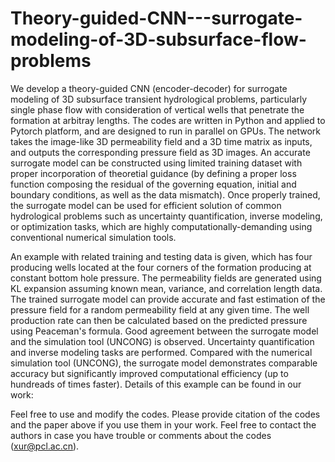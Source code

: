 # Theory-guided-CNN---surrogate-modeling-of-3D-subsurface-flow-problems

We develop a theory-guided CNN (encoder-decoder) for surrogate modeling of 3D subsurface transient hydrological problems, particularly single phase flow with consideration of vertical wells that penetrate the formation at arbitray lengths. The codes are written in Python and applied to Pytorch platform, and are designed to run in parallel on GPUs. The network takes the image-like 3D permeability field and a 3D time matrix as inputs, and outputs the corresponding pressure field as 3D images. An accurate surrogate model can be constructed using limited training dataset with proper incorporation of theoretial guidance (by defining a proper loss function composing the residual of the governing equation, initial and boundary conditions, as well as the data mismatch). Once properly trained, the surrogate model can be used for efficient solution of common hydrological problems such as uncertainty quantification, inverse modeling, or optimization tasks, which are highly computationally-demanding using conventional numerical simulation tools.

An example with related training and testing data is given, which has four producing wells located at the four corners of the formation producing at constant bottom hole pressure. The permeability fields are generated using KL expansion assuming known mean, variance, and correlation length data. The trained surrogate model can provide accurate and fast estimation of the pressure field for a random permeability field at any given time. The well production rate can then be calculated based on the predicted pressure using Peaceman's formula. Good agreement between the surrogate model and the simulation tool (UNCONG) is observed. Uncertainty quantification and inverse modeling tasks are performed. Compared with the numerical simulation tool (UNCONG), the surrogate model demonstrates comparable accuracy but significantly improved computational efficiency (up to hundreads of times faster). Details of this example can be found in our work:

Feel free to use and modify the codes. Please provide citation of the codes and the paper above if you use them in your work. Feel free to contact the authors in case you have trouble or comments about the codes (xur@pcl.ac.cn).
